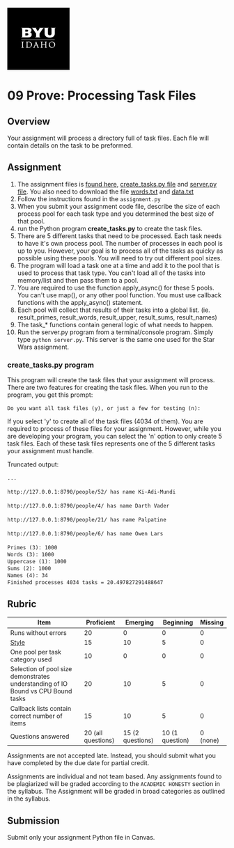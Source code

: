 ![](../../banner.png)

# 09 Prove: Processing Task Files

## Overview

Your assignment will process a directory full of task files.  Each file will contain details on the task to be preformed.

## Assignment

1. The assignment files is [found here](assignment/assignment09.py), [create_tasks.py file](assignment/create_tasks.py) and [server.py file](assignment/server.py).  You also need to download the file [words.txt](assignment/words.txt) and [data.txt](assignment/data.txt)
2. Follow the instructions found in the `assignment.py`
3. When you submit your assignment code file, describe the size of each process pool for each task type and you determined the best size of that pool.
4. run the Python program **create_tasks.py** to create the task files.
5. There are 5 different tasks that need to be processed.  Each task needs to  have it's own process pool.  The number of processes in each pool is up to you.  However, your goal is to process all of the tasks as quicky as possible using these pools.  You will need to try out different pool sizes.
6. The program will load a task one at a time and add it to the pool that is used to process that task type.  You can't load all of the tasks into memory/list and then pass them to a pool.
7. You are required to use the function apply_async() for these 5 pools. You can't use map(), or any other pool function.  You must use callback functions with the apply_async() statement.
8. Each pool will collect that results of their tasks into a global list. (ie. result_primes, result_words, result_upper, result_sums, result_names)
9. The task_* functions contain general logic of what needs to happen.
10. Run the server.py program from a terminal/console program.  Simply type `python server.py`.  This server is the same one used for the Star Wars assignment.

### create_tasks.py program

This program will create the task files that your assignment will process.  There are two features for creating the task files.  When you run to the program, you get this prompt:

```
Do you want all task files (y), or just a few for testing (n): 
```

If you select 'y' to create all of the task files (4034 of them).  You are required to process of these files for your assignment.  However, while you are developing your program, you can select the 'n' option to only create 5 task files.  Each of these task files represents one of the 5 different tasks your assignment must handle.

Truncated output:

```
...

http://127.0.0.1:8790/people/52/ has name Ki-Adi-Mundi

http://127.0.0.1:8790/people/4/ has name Darth Vader

http://127.0.0.1:8790/people/21/ has name Palpatine

http://127.0.0.1:8790/people/6/ has name Owen Lars

Primes (3): 1000
Words (3): 1000
Uppercase (1): 1000
Sums (2): 1000
Names (4): 34
Finished processes 4034 tasks = 20.497827291488647
```

## Rubric

Item | Proficient | Emerging | Beginning | Missing
--- | --- | --- | --- | ---
Runs without errors | 20 | 0 | 0 | 0
[Style](../../style.md) | 15 | 10 | 5 | 0
One pool per task category used | 10 | 0 | 0 | 0
Selection of pool size demonstrates understanding of IO Bound vs CPU Bound tasks | 20 | 10 | 5 | 0
Callback lists contain correct number of items | 15 | 10 | 5 | 0
Questions answered | 20 (all questions) | 15 (2 questions) | 10 (1 question) | 0 (none)

Assignments are not accepted late. Instead, you should submit what you have completed by the due date for partial credit. 

Assignments are individual and not team based.  Any assignments found to be  plagiarized will be graded according to the `ACADEMIC HONESTY` section in the syllabus. The Assignment will be graded in broad categories as outlined in the syllabus.

## Submission

Submit only your assignment Python file in Canvas.

